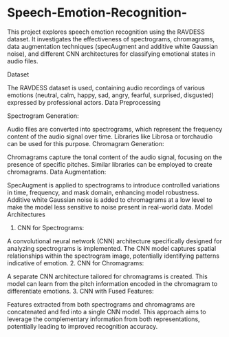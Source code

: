 # Speech-Emotion-Recognition-
This project explores speech emotion recognition using the RAVDESS dataset. It investigates the effectiveness of spectrograms, chromagrams, data augmentation techniques (specAugment and additive white Gaussian noise), and different CNN architectures for classifying emotional states in audio files.

Dataset

The RAVDESS dataset is used, containing audio recordings of various emotions (neutral, calm, happy, sad, angry, fearful, surprised, disgusted) expressed by professional actors.
Data Preprocessing

Spectrogram Generation:

Audio files are converted into spectrograms, which represent the frequency content of the audio signal over time.
Libraries like Librosa or torchaudio can be used for this purpose.
Chromagram Generation:

Chromagrams capture the tonal content of the audio signal, focusing on the presence of specific pitches.
Similar libraries can be employed to create chromagrams.
Data Augmentation:

SpecAugment is applied to spectrograms to introduce controlled variations in time, frequency, and mask domain, enhancing model robustness.
Additive white Gaussian noise is added to chromagrams at a low level to make the model less sensitive to noise present in real-world data.
Model Architectures

1. CNN for Spectrograms:

A convolutional neural network (CNN) architecture specifically designed for analyzing spectrograms is implemented.
The CNN model captures spatial relationships within the spectrogram image, potentially identifying patterns indicative of emotion.
2. CNN for Chromagrams:

A separate CNN architecture tailored for chromagrams is created.
This model can learn from the pitch information encoded in the chromagram to differentiate emotions.
3. CNN with Fused Features:

Features extracted from both spectrograms and chromagrams are concatenated and fed into a single CNN model.
This approach aims to leverage the complementary information from both representations, potentially leading to improved recognition accuracy.
